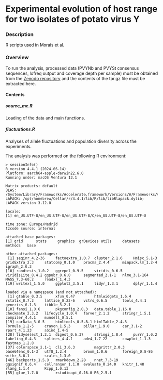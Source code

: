 # Experimental evolution of host range for two isolates of potato virus Y

### Description
R scripts used in Morais et al.

### Overview
To run the analysis, processed data (PVYNb and PVYSt consensus sequences, lofreq output and coverage depth per sample) must be obtained from the [Zenodo repository](https://zenodo.org/) and the contents of the tar.gz file must be extracted here.

#### Contents
##### source_me.R
Loading of the data and main functions.

##### fluctuations.R
Analyses of allele fluctuations and population diversity across the experiments.

The analysis was performed on the following R environment:

```
> sessionInfo()
R version 4.4.1 (2024-06-14)
Platform: aarch64-apple-darwin22.6.0
Running under: macOS Ventura 13.1

Matrix products: default
BLAS:   /System/Library/Frameworks/Accelerate.framework/Versions/A/Frameworks/vecLib.framework/Versions/A/libBLAS.dylib 
LAPACK: /opt/homebrew/Cellar/r/4.4.1/lib/R/lib/libRlapack.dylib;  LAPACK version 3.12.0

locale:
[1] en_US.UTF-8/en_US.UTF-8/en_US.UTF-8/C/en_US.UTF-8/en_US.UTF-8

time zone: Europe/Madrid
tzcode source: internal

attached base packages:
[1] grid      stats     graphics  grDevices utils     datasets  methods   base     

other attached packages:
 [1] seqinr_4.2-36     factoextra_1.0.7  cluster_2.1.6     Hmisc_5.1-3       gridExtra_2.3     statcomp_0.1.0    pracma_2.4.4      minpack.lm_1.2-4  igraph_2.0.3     
[10] randtests_1.0.2   ggrepel_0.9.5     viridis_0.6.5     viridisLite_0.4.2 ggpubr_0.6.0      segmented_2.1-1   nlme_3.1-164      MASS_7.3-60.2     readxl_1.4.3     
[19] writexl_1.5.0     ggplot2_3.5.1     tidyr_1.3.1       dplyr_1.1.4      

loaded via a namespace (and not attached):
 [1] gtable_0.3.5      xfun_0.47         htmlwidgets_1.6.4 rstatix_0.7.2     lattice_0.22-6    vctrs_0.6.5       tools_4.4.1       generics_0.1.3    tibble_3.2.1     
[10] fansi_1.0.6       pkgconfig_2.0.3   data.table_1.16.0 checkmate_2.3.2   lifecycle_1.0.4   farver_2.1.2      stringr_1.5.1     compiler_4.4.1    munsell_0.5.1    
[19] carData_3.0-5     htmltools_0.5.8.1 htmlTable_2.4.3   Formula_1.2-5     crayon_1.5.3      pillar_1.9.0      car_3.1-2         rpart_4.1.23      abind_1.4-5      
[28] tidyselect_1.2.1  digest_0.6.37     stringi_1.8.4     purrr_1.0.2       labeling_0.4.3    splines_4.4.1     ade4_1.7-22       cowplot_1.1.3     fastmap_1.2.0    
[37] colorspace_2.1-1  cli_3.6.3         magrittr_2.0.3    base64enc_0.1-3   utf8_1.2.4        broom_1.0.6       foreign_0.8-86    withr_3.0.1       scales_1.3.0     
[46] backports_1.5.0   rmarkdown_2.28    nnet_7.3-19       ggsignif_0.6.4    cellranger_1.1.0  evaluate_0.24.0   knitr_1.48        rlang_1.1.4       Rcpp_1.0.13      
[55] glue_1.7.0        rstudioapi_0.16.0 R6_2.5.1    
```

